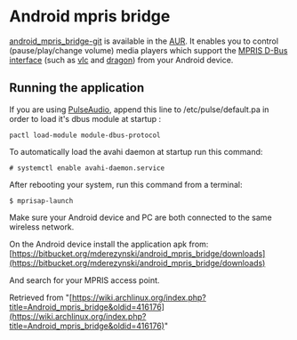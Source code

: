 # Android mpris bridge

[android_mpris_bridge-git](https://aur.archlinux.org/packages/android_mpris_bridge-git/) is available in the [AUR](/index.php/AUR "AUR"). It enables you to control (pause/play/change volume) media players which support the [MPRIS D-Bus interface](http://www.freedesktop.org/wiki/Specifications/mpris-spec/) (such as [vlc](https://www.archlinux.org/packages/?name=vlc) and [dragon](https://www.archlinux.org/packages/?name=dragon)) from your Android device.

## Running the application

If you are using [PulseAudio](/index.php/PulseAudio "PulseAudio"), append this line to /etc/pulse/default.pa in order to load it's dbus module at startup :

```
pactl load-module module-dbus-protocol

```

To automatically load the avahi daemon at startup run this command:

```
# systemctl enable avahi-daemon.service

```

After rebooting your system, run this command from a terminal:

```
$ mprisap-launch

```

Make sure your Android device and PC are both connected to the same wireless network.

On the Android device install the application apk from: [https://bitbucket.org/mderezynski/android_mpris_bridge/downloads](https://bitbucket.org/mderezynski/android_mpris_bridge/downloads)

And search for your MPRIS access point.

Retrieved from "[https://wiki.archlinux.org/index.php?title=Android_mpris_bridge&oldid=416176](https://wiki.archlinux.org/index.php?title=Android_mpris_bridge&oldid=416176)"